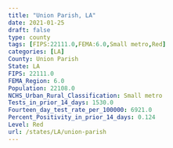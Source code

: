 ```yaml
---
title: "Union Parish, LA"
date: 2021-01-25
draft: false
type: county
tags: [FIPS:22111.0,FEMA:6.0,Small metro,Red]
categories: [LA]
County: Union Parish
State: LA
FIPS: 22111.0
FEMA_Region: 6.0
Population: 22108.0
NCHS_Urban_Rural_Classification: Small metro
Tests_in_prior_14_days: 1530.0
Fourteen_day_test_rate_per_100000: 6921.0
Percent_Positivity_in_prior_14_days: 0.124
Level: Red
url: /states/LA/union-parish
---
```



